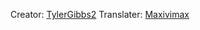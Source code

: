 Creator: [TylerGibbs2](https://github.com/tylergibbs2)
Translater: [Maxivimax](https://github.com/maxivimax)

